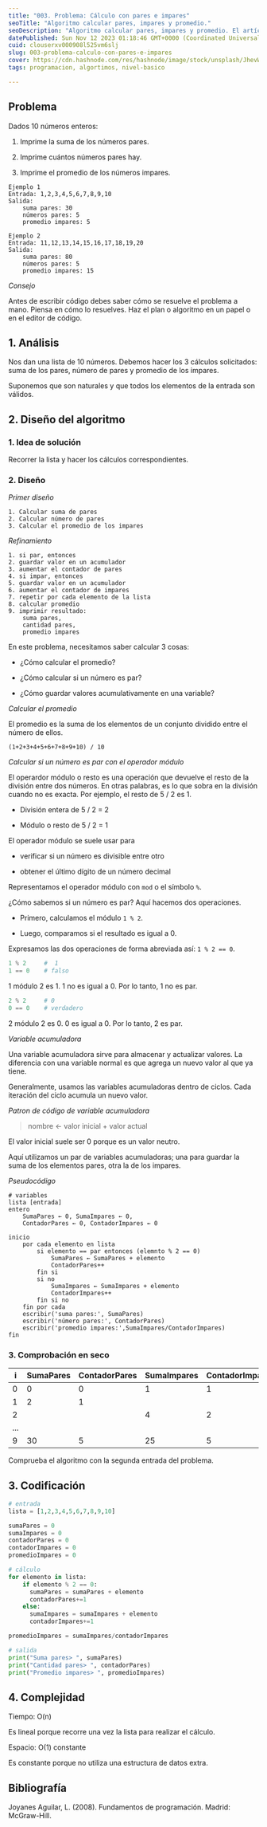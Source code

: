 ```yaml
---
title: "003. Problema: Cálculo con pares e impares"
seoTitle: "Algoritmo calcular pares, impares y promedio."
seoDescription: "Algoritmo calcular pares, impares y promedio. El artículo enseña cómo diseñar un algoritmo paso a paso. Explica patrones y operaciones implicadas."
datePublished: Sun Nov 12 2023 01:18:46 GMT+0000 (Coordinated Universal Time)
cuid: clouserxv000908l525vm6slj
slug: 003-problema-calculo-con-pares-e-impares
cover: https://cdn.hashnode.com/res/hashnode/image/stock/unsplash/JhevWHCbVyw/upload/f4fa974e6f6aeff0e416c741a8a7222b.jpeg
tags: programacion, algortimos, nivel-basico

---
```


## Problema

Dados 10 números enteros:

1. Imprime la suma de los números pares.
    
2. Imprime cuántos números pares hay.
    
3. Imprime el promedio de los números impares.
    

```plaintext
Ejemplo 1
Entrada: 1,2,3,4,5,6,7,8,9,10
Salida: 
    suma pares: 30
    números pares: 5
    promedio impares: 5
```

```plaintext
Ejemplo 2
Entrada: 11,12,13,14,15,16,17,18,19,20
Salida:
    suma pares: 80
    números pares: 5
    promedio impares: 15
```

*Consejo*

Antes de escribir código debes saber cómo se resuelve el problema a mano. Piensa en cómo lo resuelves. Haz el plan o algoritmo en un papel o en el editor de código.

## 1\. Análisis

Nos dan una lista de 10 números. Debemos hacer los 3 cálculos solicitados: suma de los pares, número de pares y promedio de los impares.

Suponemos que son naturales y que todos los elementos de la entrada son válidos.

## 2\. Diseño del algoritmo

### 1\. Idea de solución

Recorrer la lista y hacer los cálculos correspondientes.

### 2\. Diseño

*Primer diseño*

```plaintext
1. Calcular suma de pares
2. Calcular número de pares
3. Calcular el promedio de los impares
```

*Refinamiento*

```plaintext
1. si par, entonces
2. guardar valor en un acumulador
3. aumentar el contador de pares
4. si impar, entonces
5. guardar valor en un acumulador
6. aumentar el contador de impares
7. repetir por cada elemento de la lista
8. calcular promedio
9. imprimir resultado: 
    suma pares, 
    cantidad pares, 
    promedio impares
```

En este problema, necesitamos saber calcular 3 cosas:

* ¿Cómo calcular el promedio?
    
* ¿Cómo calcular si un número es par?
    
* ¿Cómo guardar valores acumulativamente en una variable?
    

*Calcular el promedio*

El promedio es la suma de los elementos de un conjunto dividido entre el número de ellos.

```plaintext
(1+2+3+4+5+6+7+8+9+10) / 10
```

*Calcular si un número es par con el operador módulo*

El operardor módulo o resto es una operación que devuelve el resto de la división entre dos números. En otras palabras, es lo que sobra en la división cuando no es exacta. Por ejemplo, el resto de 5 / 2 es 1.

* División entera de 5 / 2 = 2
    
* Módulo o resto de 5 / 2 = 1
    

El operador módulo se suele usar para

* verificar si un número es divisible entre otro
    
* obtener el último dígito de un número decimal
    

Representamos el operador módulo con `mod` o el símbolo `%`.

¿Cómo sabemos si un número es par? Aquí hacemos dos operaciones.

* Primero, calculamos el módulo `1 % 2`.
    
* Luego, comparamos si el resultado es igual a 0.
    

Expresamos las dos operaciones de forma abreviada así: `1 % 2 == 0`.

```python
1 % 2     #  1
1 == 0    # falso
```

1 módulo 2 es 1. 1 no es igual a 0. Por lo tanto, 1 no es par.

```python
2 % 2     # 0
0 == 0    # verdadero
```

2 módulo 2 es 0. 0 es igual a 0. Por lo tanto, 2 es par.

*Variable acumuladora*

Una variable acumuladora sirve para almacenar y actualizar valores. La diferencia con una variable normal es que agrega un nuevo valor al que ya tiene.

Generalmente, usamos las variables acumuladoras dentro de ciclos. Cada iteración del ciclo acumula un nuevo valor.

*Patron de código de variable acumuladora*

> nombre ← valor inicial + valor actual

El valor inicial suele ser 0 porque es un valor neutro.

Aquí utilizamos un par de variables acumuladoras; una para guardar la suma de los elementos pares, otra la de los impares.

*Pseudocódigo*

```plaintext
# variables
lista [entrada]
entero 
    SumaPares ← 0, SumaImpares ← 0, 
    ContadorPares ← 0, ContadorImpares ← 0

inicio
    por cada elemento en lista
        si elemento == par entonces (elemnto % 2 == 0)
            SumaPares ← SumaPares + elemento
            ContadorPares++
        fin si
        si no 
            SumaImpares ← SumaImpares + elemento
            ContadorImpares++
        fin si no
    fin por cada
    escribir('suma pares:', SumaPares)
    escribir('número pares:', ContadorPares)
    escribir('promedio impares:',SumaImpares/ContadorImpares)
fin
```

### 3\. Comprobación en seco

| i | SumaPares | ContadorPares | SumaImpares | ContadorImpares |
| --- | --- | --- | --- | --- |
| 0 | 0 | 0 | 1 | 1 |
| 1 | 2 | 1 |  |  |
| 2 |  |  | 4 | 2 |
| ... |  |  |  |  |
| 9 | 30 | 5 | 25 | 5 |

Comprueba el algoritmo con la segunda entrada del problema.

## 3\. Codificación

```python
# entrada
lista = [1,2,3,4,5,6,7,8,9,10]

sumaPares = 0
sumaImpares = 0
contadorPares = 0
contadorImpares = 0
promedioImpares = 0

# cálculo
for elemento in lista:
    if elemento % 2 == 0:
      sumaPares = sumaPares + elemento
      contadorPares+=1
    else:
      sumaImpares = sumaImpares + elemento
      contadorImpares+=1

promedioImpares = sumaImpares/contadorImpares

# salida
print("Suma pares> ", sumaPares)
print("Cantidad pares> ", contadorPares)
print("Promedio impares> ", promedioImpares)
```

## 4\. Complejidad

Tiempo: O(n)

Es lineal porque recorre una vez la lista para realizar el cálculo.

Espacio: O(1) constante

Es constante porque no utiliza una estructura de datos extra.

## Bibliografía

Joyanes Aguilar, L. (2008). Fundamentos de programación. Madrid: McGraw-Hill.